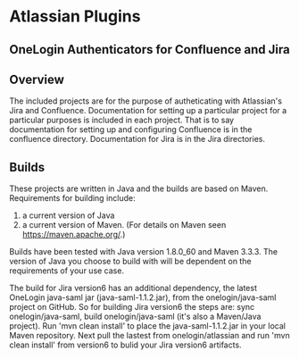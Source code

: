 # Atlassian Plugins
## OneLogin Authenticators for Confluence and Jira

Overview
-----
The included projects are for the purpose of autheticating with Atlassian's Jira and Confluence. 
Documentation for setting up a particular project for a particular purposes is included in each project. 
That is to say documentation for setting up and configuring Confluence is in the confluence directory. 
Documentation for Jira is in the Jira directories.


Builds
-----
These projects are written in Java and the builds are based on Maven. Requirements for building include:

1. a current version of Java
2. a current version of Maven. (For details on Maven seen https://maven.apache.org/.)

Builds have been tested with Java version 1.8.0_60 and Maven 3.3.3. The version of Java you choose to build with will be dependent on the requirements of your use case.

The build for Jira version6 has an additional dependency, the latest OneLogin java-saml jar (java-saml-1.1.2.jar), from the onelogin/java-saml project on GitHub. So for building Jira version6 the steps are: sync onelogin/java-saml, build onelogin/java-saml (it's also a Maven/Java project). Run 'mvn clean install' to place the java-saml-1.1.2.jar in your local Maven repository. Next pull the lastest from onelogin/atlassian and run 'mvn clean install' from version6 to bulid your Jira version6 artifacts.  


